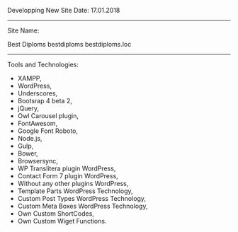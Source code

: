 Developping New Site
Date: 17.01.2018

-----
Site Name:

Best Diploms
bestdiploms
bestdiploms.loc

-----
Tools and Technologies:

- XAMPP,
- WordPress,
- Underscores,
- Bootsrap 4 beta 2,
- jQuery,
- Owl Carousel plugin,
- FontAwesom,
- Google Font Roboto,
- Node.js,
- Gulp,
- Bower,
- Browsersync,
- WP Translitera plugin WordPress,
- Contact Form 7 plugin WordPress,
- Without any other plugins WordPress,
- Template Parts WordPress Technology,
- Custom Post Types WordPress Technology,
- Custom Meta Boxes WordPress Technology,
- Own Custom ShortCodes,
- Own Custom Wiget Functions.
